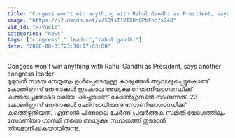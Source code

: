 ```yaml
---
title: "Congess won't win anything with Rahul Gandhi as President, says another congress leader"
image: "https://s2.dmcdn.net/v/SQfsT1VIX8d6PbFno/x240"
vid_id: "x7vue1p"
categories: "news"
tags: ["congress"," leader","rahul gandhi"]
date: "2020-08-31T23:30:17+03:00"
---
```

Congess won't win anything with Rahul Gandhi as President, says another congress leader  <br>മുഴുവന്‍ സമയ നേതൃത്വം ഉള്‍പ്പെടെയുള്ള കാര്യങ്ങള്‍ ആവശ്യപ്പെട്ടുകൊണ്ട് കോണ്‍ഗ്രസ് നേതാക്കള്‍ ഇടക്കാല അധ്യക്ഷ സോണിയാഗാന്ധിക്ക് കത്തയച്ചതോടെ വലിയ ചര്‍ച്ചയാണ് കോണ്‍ഗ്രസില്‍ നടക്കുന്നത്. 23 കോണ്‍ഗ്രസ് നേതാക്കള്‍ ചേര്‍ന്നായിരുന്നു സോണിയാഗാന്ധിക്ക് കത്തെഴുതിയത്. എന്നാല്‍ പിന്നാലെ ചേര്‍ന്ന് പ്രവര്‍ത്തക സമിതി യോഗത്തിലും സോണിയാ ഗാന്ധി തന്നെ അധ്യക്ഷ സ്ഥാനത്ത് തുടരാന്‍ തീരുമാനിക്കുകയായിരുന്നു.
